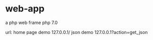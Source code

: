 # web-app
a php web frame
php 7.0

url:
home page demo 127.0.0.1/
json demo 127.0.0.1?action=get_json
